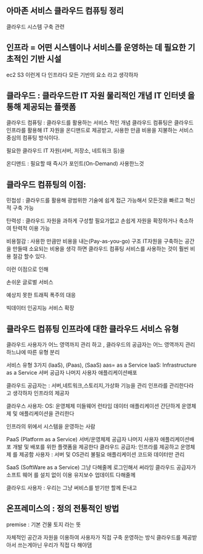 ## 아마존 서비스 클라우드 컴퓨팅 정리 
클라우드 시스템 구축 관련

## 인프라 = 어떤 시스템이나 서비스를 운영하는 데 필요한 기초적인 기반 시설
ec2 S3 이런게 다 인프라다 모든 기반의 요소 라고 생각하자



## 클라우드 : 클라우드란 IT 자원 물리적인 개념 IT 인터넷 을 통해 제공되는 플랫폼

클라우드 컴퓨팅 : 클라우드를 활용하는 서비스 적인 개념 
클라우드 컴퓨팅은 클라우드 인프라를 활용해 IT 자원을 온디맨드로 제공받고, 
사용한 만큼 비용을 지불하는 서비스 중심의 컴퓨팅 방식이다.

필요한 클라우드 IT 자원(서버, 저장소, 네트워크 등)을

온디맨드 : 필요할 때 즉시가 포인트(On-Demand) 사용한느것


## 클라우드 컴퓨팅의 이점:
민첩성 : 클라우드를 활용해 광범위한 기술에 쉽게 접근 가능해서 모든것을 빠르고 혁신적 구축 가능 

탄력성 : 클라우드 자원을 과하게 구성할 필요가없고 손쉽게 자원을 확장하거나 축소하여 탄력적 이용 가능

비용절감 : 사용한 만큼만 비용을 내는(Pay-as-you-go) 구조  IT자원을 구축하는 공간을 만들때 소요되는 비용을 
생각 하면 클라우드 컴퓨팅 서비스를 사용하는 것이 훨씬 비용 절감 할수 있다.

이런 이점으로 인해

손쉬운 글로벌 서비스 

예상치 못한 트래픽 폭주의 대응

빅데이터 인공지능 서비스 확장

## 클라우드 컴퓨팅 인프라에 대한 클라우드 서비스 유형

클라우드 사용자가 어느 영역까지 관리 하고 ,
클라우드의 공급자는 어느 영역까지 관리하느냐에 따른 유형 분리

서비스 유형 3가지  (laaS), (Paas), (SaaS)  aas= as a Service
laaS: Infrastructure as a Service 서버 공급자 나머지 사용자 애플리케이션배포

클라우드 공급자는 : 서버,네트워크,스토리지,가상화 기능을 관리 인프라를 관리한다라고 생각하자
인프라의 제공자

클라우스 사용자: OS: 운영체제 미들웨어 런타임 데이터 애플리케이션
간단하게 운영체제 및 애플리케이션을 관리한다 

인프라의 위에서 시스템을 운영하는 사람

PaaS (Platform as a Service) 서버/운영체제 공급자 나머지 사용자 애플리케이션배포
개발 및 배포를 위한 플랫폼을 제공한다 
클라우드 공급자: 인프라를 제공하고 운영체제 를 제공함
사용자 : 서버 및 OS관리 불필요 애플리케이션 코드와 데이터만 관리


SaaS (SoftWare as a Service) 그냥 다해줄께 로그인해서 써라잉
클라우드 공급자가 소프트 웨어 를 설치 없이 이용 유지보수 업데이트 다해줄께


클라우드 사용자 : 우리는 그냥 써비스를 받기만 할께 돈내고 

## 온프레미스의 : 정의 전통적인 방법
 premise : 기본 건물 토지 라는 뜻

자체적인 공간과 자원을 이용하여
사용자가 직접 구축 운영하는 방식 클라우드를 제공받아서 쓰는게아닌 우리가
직접 다 해야댐

